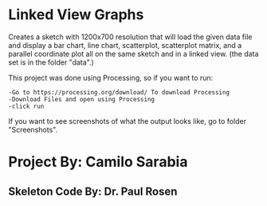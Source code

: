 # Linked View Graphs

Creates a sketch with 1200x700 resolution that will load the given data file and display a bar chart, line chart, scatterplot, scatterplot matrix, and a parallel coordinate plot all on the same sketch and in a linked view. (the data set is in the folder "data".)

This project was done using Processing, so if you want to run:

    -Go to https://processing.org/download/ To download Processing
    -Download Files and open using Processing
    -click run

If you want to see screenshots of what the output looks like, go to folder "Screenshots".

# Project By: Camilo Sarabia
## Skeleton Code By: Dr. Paul Rosen



